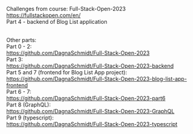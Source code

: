 Challenges from course: Full-Stack-Open-2023 </br>
https://fullstackopen.com/en/  </br>
Part 4 - backend of Blog List application </br></br>

Other parts:</br>
Part 0 - 2:</br>
https://github.com/DagnaSchmidt/Full-Stack-Open-2023</br>
Part 3:</br>
https://github.com/DagnaSchmidt/Full-Stack-Open-2023-backend</br>
Part 5 and 7 (frontend for Blog List App project): </br>
https://github.com/DagnaSchmidt/Full-Stack-Open-2023-blog-list-app-frontend</br>
Part 6 - 7:</br>
https://github.com/DagnaSchmidt/Full-Stack-Open-2023-part6</br>
Part 8 (GraphQL):</br>
https://github.com/DagnaSchmidt/Full-Stack-Open-2023-GraphQL</br>
Part 9 (typescript):</br>
https://github.com/DagnaSchmidt/Full-Stack-Open-2023-typescript</br>
